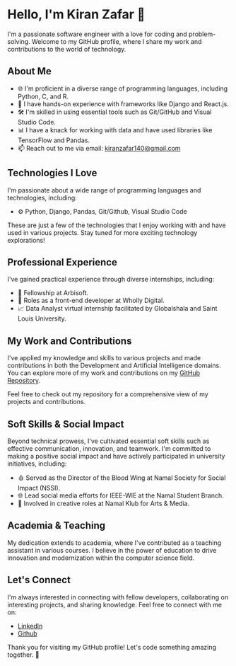 # Hello, I'm Kiran Zafar 👋

I'm a passionate software engineer with a love for coding and problem-solving. Welcome to my GitHub profile, where I share my work and contributions to the world of technology.

## About Me

- 🌐 I'm proficient in a diverse range of programming languages, including Python, C, and R.
- 🚀 I have hands-on experience with frameworks like Django and React.js.
- 🛠️ I'm skilled in using essential tools such as Git/GitHub and Visual Studio Code.
- 📊 I have a knack for working with data and have used libraries like TensorFlow and Pandas.
- 📫 Reach out to me via email: kiranzafar140@gmail.com

## Technologies I Love

I'm passionate about a wide range of programming languages and technologies, including:

- ⚙️ Python, Django, Pandas, Git/Github, Visual Studio Code

These are just a few of the technologies that I enjoy working with and have used in various projects. Stay tuned for more exciting technology explorations!

## Professional Experience

I've gained practical experience through diverse internships, including:

- 🌟 Fellowship at Arbisoft.
- 💼 Roles as a front-end developer at Wholly Digital.
- 📈 Data Analyst virtual internship facilitated by Globalshala and Saint Louis University.

## My Work and Contributions

I've applied my knowledge and skills to various projects and made contributions in both the Development and Artificial Intelligence domains. You can explore more of my work and contributions on my [GitHub Repository](https://github.com/KiranZafar23?tab=repositories).

Feel free to check out my repository for a comprehensive view of my projects and contributions.

## Soft Skills & Social Impact

Beyond technical prowess, I've cultivated essential soft skills such as effective communication, innovation, and teamwork. I'm committed to making a positive social impact and have actively participated in university initiatives, including:

- 🩸 Served as the Director of the Blood Wing at Namal Society for Social Impact (NSSI).
- 🌐 Lead social media efforts for IEEE-WIE at the Namal Student Branch.
- 🎨 Involved in creative roles at Namal Klub for Arts & Media.

## Academia & Teaching

My dedication extends to academia, where I've contributed as a teaching assistant in various courses. I believe in the power of education to drive innovation and modernization within the computer science field.


## Let's Connect

I'm always interested in connecting with fellow developers, collaborating on interesting projects, and sharing knowledge. Feel free to connect with me on:

- [LinkedIn](https://www.linkedin.com/in/kiran-zafar-68b113213/)
- [Github](https://github.com/KiranZafar23/)

Thank you for visiting my GitHub profile! Let's code something amazing together. 🚀
